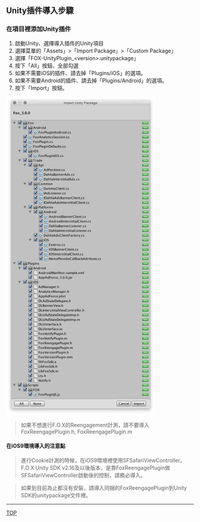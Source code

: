 ## Unity插件導入步驟

### 在項目裡添加Unity插件

1. 啟動Unity、選擇導入插件的Unity項目
2. 選擇菜單的「Assets」>「Import Package」>「Custom Package」
3. 選擇「FOX-UnityPlugin_&lt;version&gt;.unitypackage」
4. 按下「All」按鈕、全部勾選
5. 如果不需要iOS的插件、請去掉「Plugins/iOS」的選項。
6. 如果不需要Android的插件、請去掉「Plugins/Android」的選項。
7. 按下「Import」按鈕。

<img src="./img01.png" width="400px" />

> 如果不想進行F.O.X的Reengagement計測，請不要導入FoxReengagePlugin.h, FoxReengagePlugin.m

#### **在iOS9環境導入的注意點**

> 進行Cookie計測的時候，在iOS9環境裡使用SFSafariViewController。
F.O.X Unity SDK v2.16及以後版本，是靠FoxReengagePlugin做SFSafariViewController啟動後的控制，請務必導入。

> 如果到目前為止都沒有安裝，請導入同捆的FoxReengagePlugin到Unity SDK的unitypackage文件裡。

---
[TOP](/lang/zh-tw/README.md)
